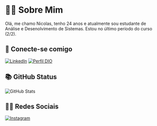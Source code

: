 # 👦🏽 Sobre Mim #

Olá, me chamo Nicolas, tenho 24 anos e atualmente sou estudante de Análise e Desenolvimento de Sistemas. Estou no último período do curso (2/2).

## 🧠 Conecte-se comigo 
[![LinkedIn](https://img.shields.io/badge/LinkedIn-000?style=for-the-badge&logo=linkedin&logoColor=0E76A8)](https://www.linkedin.com/in/nicolas-augustoo/) 
[![Perfil DIO](https://img.shields.io/badge/-Meu%20Perfil%20na%20DIO-000?style=for-the-badge)](https://web.dio.me/users/nicolas_augusto1999?tab=skills)

## 📚 GitHub Status
![GitHub Stats](https://github-readme-stats.vercel.app/api?username=idnaugusto&theme=transparent&bg_color=000&border_color=30A3DC&show_icons=true&icon_color=30A3DC&title_color=E94D5F&text_color=FFF)

## 🤳🏽 Redes Sociais
[![Instagram](https://img.shields.io/badge/Instagram-000?style=for-the-badge&logo=instagram)](https://www.instagram.com/naugusto_/)